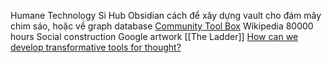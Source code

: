Humane Technology
Si Hub
Obsidian
cách để xây dựng vault cho đám mây chim sáo, hoặc về graph database
[Community Tool Box](https://ctb.ku.edu/en "Community Tool Box")
Wikipedia
80000 hours
Social construction
Google artwork
[[The Ladder]] 
[How can we develop transformative tools for thought?](https://numinous.productions/ttft/)
